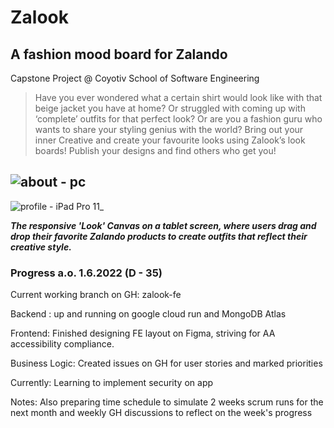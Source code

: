# Zalook 
## A fashion mood board for Zalando
Capstone Project @ Coyotiv School of Software Engineering

>Have you ever wondered what a certain shirt would look like with that beige jacket you have at home? Or struggled with coming up with ‘complete’ outfits for that perfect look? Or are you a fashion guru who wants to share your styling genius with the world? Bring out your inner Creative and create your favourite looks using Zalook’s look boards! Publish your designs and find others who get you!

![about - pc](https://user-images.githubusercontent.com/89296394/171430563-ec6ace58-add0-4282-9a43-f0669f566d47.png)
---
![profile  - iPad Pro 11_](https://user-images.githubusercontent.com/89296394/171433744-d73f8c34-3f79-4da5-8c34-d430fe2d9f18.png)

___The responsive 'Look' Canvas on a tablet screen, where users drag and drop their favorite Zalando products to create outfits that reflect their creative style.___





### Progress a.o. 1.6.2022 (D - 35)

Current working branch on GH: zalook-fe

Backend : up and running on google cloud run and MongoDB Atlas

Frontend: Finished designing FE layout on Figma, striving for AA accessibility compliance.

Business Logic: Created issues on GH for user stories and marked priorities 

Currently: Learning to implement security on app

Notes: Also preparing time schedule to simulate 2 weeks scrum runs for the next month and weekly GH discussions to reflect on the week's progress
